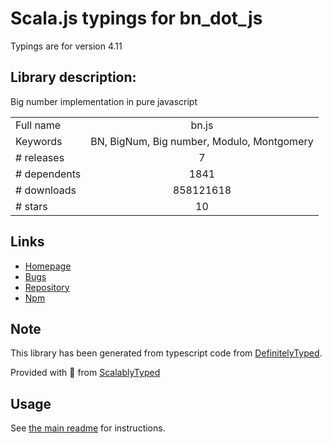 
# Scala.js typings for bn_dot_js

Typings are for version 4.11

## Library description:
Big number implementation in pure javascript

|                    |                 |
| ------------------ | :-------------: |
| Full name          | bn.js |
| Keywords           | BN, BigNum, Big number, Modulo, Montgomery |
| # releases         | 7 |
| # dependents       | 1841 |
| # downloads        | 858121618 |
| # stars            | 10 |

## Links
- [Homepage](https://github.com/indutny/bn.js)
- [Bugs](https://github.com/indutny/bn.js/issues)
- [Repository](https://github.com/indutny/bn.js)
- [Npm](https://www.npmjs.com/package/bn.js)
    


## Note
This library has been generated from typescript code from [DefinitelyTyped](https://definitelytyped.org).

Provided with :purple_heart: from [ScalablyTyped](https://github.com/oyvindberg/ScalablyTyped)

## Usage
See [the main readme](../../readme.md) for instructions.


